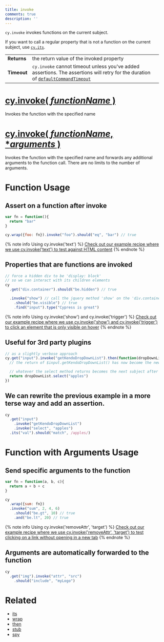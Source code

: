 ```yaml
---
title: invoke
comments: true
description: ''
---
```


`cy.invoke` invokes functions on the current subject.

If you want to call a regular property that is not a function on the current subject, use [`cy.its`](https://on.cypress.io/api/its).

| | |
|--- | --- |
| **Returns** | the return value of the invoked property |
| **Timeout** | `cy.invoke` cannot timeout unless you've added assertions. The assertions will retry for the duration of [`defaultCommandTimeout`](https://on.cypress.io/guides/configuration#section-timeouts)  |

# [cy.invoke( *functionName* )](#section-function-usage)

Invokes the function with the specified name

# [cy.invoke( *functionName*, **arguments* )](#section-function-with-arguments-usage)

Invokes the function with the specified name and forwards any additional arguments to the function call. There are no limits to the number of arguments.

# Function Usage

## Assert on a function after invoke

```javascript
var fn = function(){
  return "bar"
}

cy.wrap({foo: fn}).invoke("foo").should("eq", "bar") // true
```

{% note info Using cy.invoke('text') %}
[Check out our example recipe where we use cy.invoke('text') to test against HTML content](https://github.com/cypress-io/cypress-example-recipes/blob/master/cypress/integration/bootstrapping_app_test_data_spec.js)
{% endnote %}

## Properties that are functions are invoked

```javascript
// force a hidden div to be 'display: block'
// so we can interact with its children elements
cy
  .get("div.container").should("be.hidden") // true

  .invoke("show") // call the jquery method 'show' on the 'div.container'
    .should("be.visible") // true
    .find("input").type("Cypress is great")
```

{% note info Using cy.invoke('show') and cy.invoke('trigger') %}
[Check out our example recipe where we use cy.invoke('show') and cy.invoke('trigger') to click an element that is only visible on hover](https://github.com/cypress-io/cypress-example-recipes/blob/master/cypress/integration/hover_hidden_elements.js)
{% endnote %}

## Useful for 3rd party plugins

```javascript
// as a slightly verbose approach
cy.get("input").invoke("getKendoDropDownList").then(function(dropDownList){
  // the return of $input.getKendoDropDownList() has now become the new subject

  // whatever the select method returns becomes the next subject after this
  return dropDownList.select("apples")
})
```

## We can rewrite the previous example in a more terse way and add an assertion.

```javascript
cy
  .get("input")
    .invoke("getKendoDropDownList")
    .invoke("select", "apples")
  .its("val").should("match", /apples/)
```

# Function with Arguments Usage

## Send specific arguments to the function

```javascript
var fn = function(a, b, c){
  return a + b + c
}

cy
  .wrap({sum: fn})
  .invoke("sum", 2, 4, 6)
    .should("be.gt", 10) // true
    .and("be.lt", 20) // true
```

{% note info Using cy.invoke('removeAttr', 'target') %}
[Check out our example recipe where we use cy.invoke('removeAttr', 'target') to test clicking on a link without opening in a new tab](https://github.com/cypress-io/cypress-example-recipes/blob/master/cypress/integration/tab_handling_anchor_links_spec.js)
{% endnote %}

## Arguments are automatically forwarded to the function

```javascript
cy
  .get("img").invoke("attr", "src")
    .should("include", "myLogo")
```

# Related

- [its](https://on.cypress.io/api/its)
- [wrap](https://on.cypress.io/api/wrap)
- [then](https://on.cypress.io/api/then)
- [stub](https://on.cypress.io/api/stub)
- [spy](https://on.cypress.io/api/spy)
